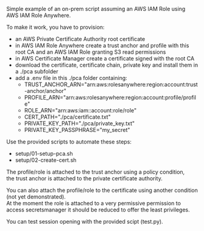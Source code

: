 Simple example of an on-prem script assuming an AWS IAM Role using AWS IAM Role Anywhere.  

To make it work, you have to provision:
- an AWS Private Certificate Authority root certificate
- in AWS IAM Role Anywhere create a trust anchor and profile with this root CA and an AWS IAM Role granting S3 read permissions
- in AWS Certificate Manager create a certificate signed with the root CA
- download the certificate, certificate chain, private key and install them in a ./pca subfolder
- add a .env file in this ./pca folder containing:
    - TRUST_ANCHOR_ARN="arn:aws:rolesanywhere:region:account:trust-anchor/anchor"
    - PROFILE_ARN="arn:aws:rolesanywhere:region:account:profile/profile"
    - ROLE_ARN="arn:aws:iam::account:role/role"
    - CERT_PATH="./pca/certificate.txt"
    - PRIVATE_KEY_PATH="./pca/private_key.txt"
    - PRIVATE_KEY_PASSPHRASE="my_secret"

Use the provided scripts to automate these steps:
- setup/01-setup-pca.sh
- setup/02-create-cert.sh

The profile/role is attached to the trust anchor using a policy condition,  
the trust anchor is attached to the private certificate authority.  

You can also attach the profile/role to the certificate using another condition (not yet demonstrated).  
At the moment the role is attached to a very permissive permission to access secretsmanager it should be reduced to offer the least privileges.  

You can test session opening with the provided scipt (test.py).  